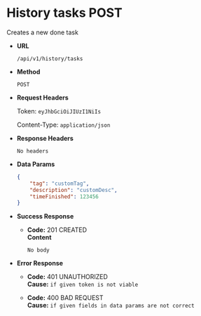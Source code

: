 # History tasks POST

Creates a new done task

* **URL**

  `/api/v1/history/tasks`

* **Method**

  `POST`

* **Request Headers**
  
  Token: `eyJhbGciOiJIUzI1NiIs`

  Content-Type: `application/json`

* **Response Headers**

  `No headers`

* **Data Params**

    ```json
    {
        "tag": "customTag",
        "description": "customDesc",
        "timeFinished": 123456
    }
    ```

* **Success Response**

  * **Code:** 201  CREATED  
  **Content**

     `No body`

* **Error Response**
  
  * **Code:** 401 UNAUTHORIZED  
  **Cause:** `if given token is not viable`
  
  * **Code:** 400 BAD REQUEST  
  **Cause:** `if given fields in data params are not correct`
